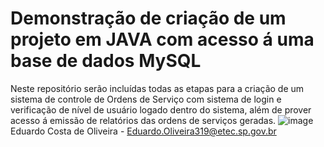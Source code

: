 # Demonstração de criação de um projeto em JAVA com acesso á uma base de dados MySQL
Neste repositório serão incluídas todas as etapas para a criação de um sistema de controle de Ordens de Serviço com sistema de login e verificação de nível de usuário logado dentro do sistema, além de prover acesso á emissão de relatórios das ordens de serviços geradas.
![image](https://user-images.githubusercontent.com/65031404/130140130-ec0d2677-ada1-4fb2-9b52-d39507c40e5c.png)
Eduardo Costa de Oliveira - Eduardo.Oliveira319@etec.sp.gov.br
